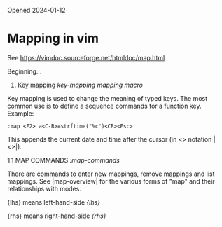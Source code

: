 Opened 2024-01-12


# Mapping in vim

See https://vimdoc.sourceforge.net/htmldoc/map.html

Beginning...

1. Key mapping				*key-mapping* *mapping* *macro*

Key mapping is used to change the meaning of typed keys.  The most common use
is to define a sequence commands for a function key.  Example:

	:map <F2> a<C-R>=strftime("%c")<CR><Esc>

This appends the current date and time after the cursor (in <> notation |<>|).



1.1 MAP COMMANDS					*:map-commands*

There are commands to enter new mappings, remove mappings and list mappings.
See |map-overview| for the various forms of "map" and their relationships with
modes.


{lhs}	means left-hand-side	*{lhs}*

{rhs}	means right-hand-side	*{rhs}*

